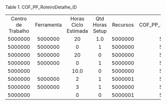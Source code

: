<div id="d133795e1" class="table">

<div class="table-title">

Table 1. COF\_PP\_RoteiroDetalhe\_ID

</div>

<div class="table-contents">

|                    |            |                      |                 |          |                             |                     |
| :----------------: | :--------: | :------------------: | :-------------: | :------: | :-------------------------: | :-----------------: |
| Centro de Trabalho | Ferramenta | Horas Ciclo Estimada | Qtd Horas Setup | Recursos | COF\_PP\_RoteiroDetalhe\_ID | Roteiro de Produção |
|      5000000       |  5000000   |          20          |       1.0       | 5000000  |           5000000           |       5000000       |
|      5000000       |  5000000   |          0           |        1        | 5000000  |           5000001           |       5000001       |
|      5000000       |  5000000   |          20          |        0        | 5000000  |           5000002           |       5000001       |
|      5000000       |  5000000   |          0           |        1        | 5000000  |           5000003           |       5000002       |
|      5000000       |            |         10.0         |        0        | 5000000  |           5000004           |       5000002       |
|      5000000       |  5000000   |          2           |        1        | 5000001  |           5000005           |       5000003       |
|      5000000       |  5000000   |          3           |        1        | 5000000  |           5000006           |       5000003       |
|      5000000       |            |          0           |        0        | 5000001  |           5000007           |       5000004       |

</div>

</div>
